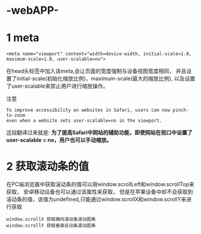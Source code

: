 # -webAPP-
# **1** meta
	
	<meta name="viewport" content="width=device-width, initial-scale=1.0, maximum-scale=1.0, user-scalable=no">
	
在head头标签中加入该meta,会让页面的宽度强制与设备视图宽度相同，
并且设置了initial-scale(初始化缩放比例)，maximum-scale(最大的缩放比例), 以及设置了user-scalable来禁止用户进行缩放操作。

注意

```
To improve accessibility on websites in Safari, users can now pinch-to-zoom 
even when a website sets user-scalable=no in the viewport.
```

这段翻译过来就是: **为了提高Safari中网站的辅助功能，即使网站在视口中设置了user-scalable = no，用户也可以手动缩放。**

# **2** 获取滚动条的值

在PC端浏览器中获取滚动条的值可以用window.scrollLeft和window.scrollTop来获取， 安卓移动设备也可以通过该属性来获取， 但是在苹果设备中却不会获取到滚动条的值，该值为undefined,只能通过window.scrollX和window.scrollY来进行获取

	window.scrollX 获取横向滚动条滚动距离
	window.scrollY 获取垂直反动条滚动距离

